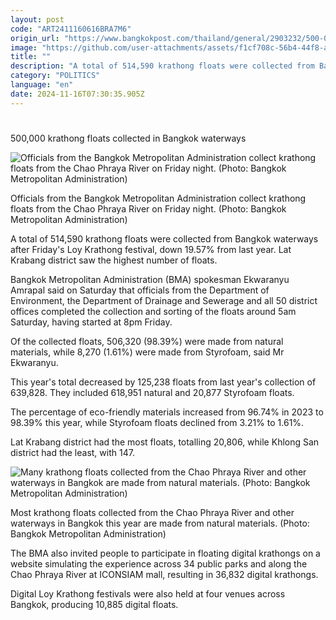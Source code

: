 ```yaml
---
layout: post
code: "ART2411160616BRA7M6"
origin_url: "https://www.bangkokpost.com/thailand/general/2903232/500-000-krathong-floats-collected-in-bangkok-waterways-down-almost-20-"
image: "https://github.com/user-attachments/assets/f1cf708c-56b4-44f8-ab70-d18dcae36c1c"
title: ""
description: "A total of 514,590 krathong floats were collected from Bangkok waterways after Friday"
category: "POLITICS"
language: "en"
date: 2024-11-16T07:30:35.905Z
---
```


# 

500,000 krathong floats collected in Bangkok waterways

![Officials from the Bangkok Metropolitan Administration collect krathong floats from the Chao Phraya River on Friday night. (Photo: Bangkok Metropolitan Administration)](https://github.com/user-attachments/assets/a7fa9797-e3c3-45aa-aee4-4df713384616)

Officials from the Bangkok Metropolitan Administration collect krathong floats from the Chao Phraya River on Friday night. (Photo: Bangkok Metropolitan Administration)

A total of 514,590 krathong floats were collected from Bangkok waterways after Friday's Loy Krathong festival, down 19.57% from last year. Lat Krabang district saw the highest number of floats.

Bangkok Metropolitan Administration (BMA) spokesman Ekwaranyu Amrapal said on Saturday that officials from the Department of Environment, the Department of Drainage and Sewerage and all 50 district offices completed the collection and sorting of the floats around 5am Saturday, having started at 8pm Friday.

Of the collected floats, 506,320 (98.39%) were made from natural materials, while 8,270 (1.61%) were made from Styrofoam, said Mr Ekwaranyu.

This year's total decreased by 125,238 floats from last year's collection of 639,828. They included 618,951 natural and 20,877 Styrofoam floats.

The percentage of eco-friendly materials increased from 96.74% in 2023 to 98.39% this year, while Styrofoam floats declined from 3.21% to 1.61%.

Lat Krabang district had the most floats, totalling 20,806, while Khlong San district had the least, with 147.

![Many krathong floats collected from the Chao Phraya River and other waterways in Bangkok are made from natural materials. (Photo: Bangkok Metropolitan Administration)](https://github.com/user-attachments/assets/74a968d2-14cf-43ce-b0b9-e67bed1e07c6)

Most krathong floats collected from the Chao Phraya River and other waterways in Bangkok this year are made from natural materials. (Photo: Bangkok Metropolitan Administration)

The BMA also invited people to participate in floating digital krathongs on a website simulating the experience across 34 public parks and along the Chao Phraya River at ICONSIAM mall, resulting in 36,832 digital krathongs.

Digital Loy Krathong festivals were also held at four venues across Bangkok, producing 10,885 digital floats.